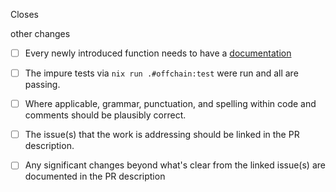 Closes

other changes

- [ ] Every newly introduced function needs to have a [documentation](https://github.com/purescript/documentation/blob/master/language/Syntax.md#comments)
- [ ] The impure tests via `nix run .#offchain:test` were run and all are passing.
- [ ] Where applicable, grammar, punctuation, and spelling within code and comments should be plausibly correct.
- [ ] The issue(s) that the work is addressing should be linked in the PR description.
- [ ] Any significant changes beyond what's clear from the linked issue(s) are documented in the PR description

